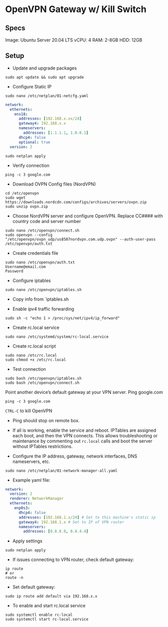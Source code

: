 # OpenVPN Gateway w/ Kill Switch

## Specs

Image: Ubuntu Server 20.04 LTS
vCPU: 4
RAM: 2-8GB
HDD: 12GB

## Setup

- Update and upgrade packages

```
sudo apt update && sudo apt upgrade
```

- Configure Static IP

```
sudo nano /etc/netplan/01-netcfg.yaml
```

```yaml
network:
  ethernets:
    ens18:
      addresses: [192.168.x.xx/24]
      gateway4: 192.168.x.x
      nameservers:
        addresses: [1.1.1.1, 1.0.0.1]
      dhcp4: false
      optional: true
  version: 2
```

```
sudo netplan apply
```

- Verify connection

```
ping -c 3 google.com
```

- Download OVPN Config files (NordVPN)

```
cd /etc/openvpn
sudo wget https://downloads.nordcdn.com/configs/archives/servers/ovpn.zip
sudo unzip ovpn.zip
```

- Choose NordVPN server and configure OpenVPN. Replace CC#### with country code and server number

```
sudo nano /etc/openvpn/connect.sh
sudo openvpn --config "/etc/openvpn/ovpn_udp/us8507nordvpn.com.udp.ovpn" --auth-user-pass /etc/openvpn/auth.txt
```

- Create credentials file

```
sudo nano /etc/openvpn/auth.txt
Username@email.com
Password
```

- Configure iptables

```
sudo nano /etc/openvpn/iptables.sh
```

- Copy info from `iptables.sh

- Enable ipv4 traffic forwarding

```
sudo sh -c "echo 1 > /proc/sys/net/ipv4/ip_forward"
```

- Create rc.local service

```
sudo nano /etc/systemd/system/rc-local.service
```

- Create rc.local script

```
sudo nano /etc/rc.local
sudo chmod +x /etc/rc.local
```

- Test connection

```
sudo bash /etc/openvpn/iptables.sh
sudo bash /etc/openvpn/connect.sh
```

Point another device’s default gateway at your VPN server. Ping google.com

```
ping -c 3 google.com
```

`CTRL-C` to kill OpenVPN

- Ping should stop on remote box.

- If all is working, enable the service and reboot. IPTables are assigned each boot, and then the VPN connects. This allows troubleshooting or maintenance by commenting out `rc.local` calls and boot the server without IPTables restrictions.

- Configure the IP address, gateway, network interfaces, DNS nameservers, etc.

```
sudo nano /etc/netplan/01-network-manager-all.yaml
```

- Example yaml file:

```yaml
network:
  version: 2
  renderer: NetworkManager
  ethernets:
    enp0s3:
      dhcp4: false
      addresses: [192.168.1.x/24] # Set to this machine's static ip
      gateway4: 192.168.1.x # Set to IP of VPN router
      nameservers:
        addresses: [8.8.8.8, 8.8.4.4]
```

- Apply settings

```
sudo netplan apply
```

- If issues connecting to VPN router, check default gateway:

```
ip route
# or
route -n
```

- Set default gateway:

```
sudo ip route add default via 192.168.x.x
```

- To enable and start rc.local service

```
sudo systemctl enable rc-local
sudo systemctl start rc-local.service
```
